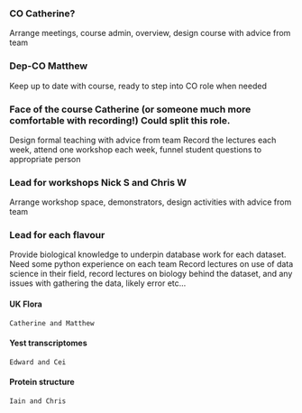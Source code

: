 ### CO Catherine? 
Arrange meetings, course admin, overview, design course with advice from team

### Dep-CO Matthew
Keep up to date with course, ready to step into CO role when needed

### Face of the course Catherine (or someone much more comfortable with recording!)  Could split this role.
Design formal teaching with advice from team
Record the lectures each week, attend one workshop each week, funnel student questions to appropriate person

### Lead for workshops Nick S and Chris W
Arrange workshop space, demonstrators, design activities with advice from team

### Lead for each flavour
Provide biological knowledge to underpin database work for each dataset.  Need some python experience on each team
Record lectures on use of data science in their field, record lectures on biology behind the dataset, and any issues with gathering the data, likely error etc...
#### UK Flora
    Catherine and Matthew
#### Yest transcriptomes
    Edward and Cei
#### Protein structure
    Iain and Chris